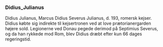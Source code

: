 ### Didius_Julianus


Didius Julianus, Marcus Didius Severus Julianus, d. 193, romersk kejser. Didius købte sig indirekte til kejsertronen ved at love prætorianergarden højere sold. Legionerne ved Donau pegede derimod på Septimius Severus, og da han rykkede mod Rom, blev Didius dræbt efter kun 66 dages regeringstid.